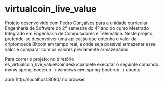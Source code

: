 # virtualcoin_live_value

Projeto desenvolvido com [Pedro Gonçalves](https://github.com/PedroG-8) para a unidade curricular Engenharia de Software do 2º semestre do 4º ano do curso Mestrado Integrado em Engenharia de Computadores e Telemática.
Neste projeto, pretende-se desenvolver uma aplicação que obtenha o valor da criptomoeda Bitcoin em tempo real, e onde seja possível armazenar esse valor e comparar com os valores previamente armazenados.

Para correr o projeto:
no diretório es_virtualcoin_live_value\Coindesk\complete executar o seguinte comando:
mvnw spring-boot:run -> windows
mvn spring-boot:run -> ubuntu

abrir http://localhost:8080/ no browser